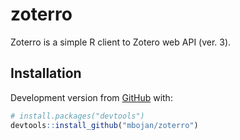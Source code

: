 
<!-- README.md is generated from README.Rmd. Please edit that file -->

# zoterro

<!-- badges: start -->

<!-- badges: end -->

Zoterro is a simple R client to Zotero web API (ver. 3).

## Installation

Development version from [GitHub](https://github.com/) with:

``` r
# install.packages("devtools")
devtools::install_github("mbojan/zoterro")
```
